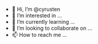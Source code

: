 - 👋 Hi, I’m @cyrusten
- 👀 I’m interested in ...
- 🌱 I’m currently learning ...
- 💞️ I’m looking to collaborate on ...
- 📫 How to reach me ...

<!---
cyrusten/cyrusten is a ✨ special ✨ repository because its `README.md` (this file) appears on your GitHub profile.
You can click the Preview link to take a look at your changes.
--->

